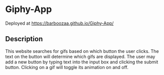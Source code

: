 # Giphy-App

Deployed at https://barboozaa.github.io/Giphy-App/

## Description

This website searches for gifs based on which button the user clicks. The text on the button will determine which gifs are displayed. The user may add a new button by typing text into the input box and clicking the submit button. Clicking on a gif will toggle its animation on and off.

